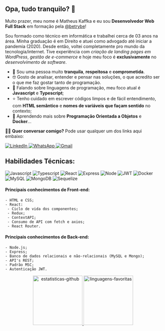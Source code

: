 ## Opa, tudo tranquilo? 👋 

Muito prazer, meu nome é Matheus Kaffka e eu sou **Desenvolvedor Web Full Stack** em formação pela [@betrybe](https://github.com/betrybe)!

Sou formado como técnico em informática e trabalhei cerca de 03 anos na área. Minha graduação é em Direito e atuei como advogado até iniciar a pandemia (2020). Desde então, voltei completamente pro mundo da tecnologia/internet. Tive experiência com *criação de landing pages em WordPress*, *gestão de e-commerce* e hoje meu foco é **exclusivamente** no *desenvolvimento de software*.

- 🤟 Sou uma pessoa muito **tranquila**, **respeitosa** e **comprometida**.
- 🤓 Gosto de analisar, entender e pensar nas soluções, o que acredito ser o que me faz gostar tanto de programação.
- 🔭 Falando sobre linguagens de programação, meu foco atual é **Javascript** e **Typescript**;
- ⭐ Tenho cuidado em escrever códigos limpos e de fácil entendimento, com **HTML semântico** e **nomes de variáveis que façam sentido** no contexto;
- 🌱 Aprendendo mais sobre **Programação Orientada a Objetos** e **Docker**...

🙋‍♂️ **Quer conversar comigo?** Pode usar qualquer um dos links aqui embaixo:

<a href="https://www.linkedin.com/in/matheus-kaffka/">
 <img alt="LinkedIn" src="https://img.shields.io/badge/LinkedIn-0077B5?style=for-the-badge&logo=linkedin&logoColor=white" />
</a>
<a href="https://wa.me/5555999552319">
 <img alt="WhatsApp" src="https://img.shields.io/badge/WhatsApp-25D366?style=for-the-badge&logo=whatsapp&logoColor=white" />
</a>
<a href="mailto:matheus.kaffka@gmail.com">
 <img alt="Gmail" src="https://img.shields.io/badge/Gmail-D14836?style=for-the-badge&logo=gmail&logoColor=white" />
</a>

## Habilidades Técnicas:
![Javascript](https://img.shields.io/badge/JavaScript-323330?style=for-the-badge&logo=javascript&logoColor=F7DF1E)
![Typescript](https://img.shields.io/badge/TypeScript-007ACC?style=for-the-badge&logo=typescript&logoColor=white)
![React](https://img.shields.io/badge/React-20232A?style=for-the-badge&logo=react&logoColor=61DAFB)
![Express](https://img.shields.io/badge/Express.js-000000?style=for-the-badge&logo=express&logoColor=white)
![Node](https://img.shields.io/badge/Node.js-339933?style=for-the-badge&logo=nodedotjs&logoColor=white)
![JWT](https://img.shields.io/badge/JWT-000000?style=for-the-badge&logo=JSON%20web%20tokens&logoColor=white)
![Docker](https://img.shields.io/badge/Docker-2CA5E0?style=for-the-badge&logo=docker&logoColor=white)
![MySQL](https://img.shields.io/badge/MySQL-005C84?style=for-the-badge&logo=mysql&logoColor=white)
![MongoDB](https://img.shields.io/badge/MongoDB-4EA94B?style=for-the-badge&logo=mongodb&logoColor=white)
![Sequelize](https://img.shields.io/badge/Sequelize-52B0E7?style=for-the-badge&logo=Sequelize&logoColor=white)

#### Principais conhecimentos de Front-end:
```
- HTML e CSS;
- React:
 - Ciclo de vida dos componentes;
 - Redux;
 - ContextAPI;
 - Consumo de API com fetch e axios;
 - React Router.
```
#### Principais conhecimentos de Back-end:
```
- Node.js;
- Express;
- Banco de dados relacionais e não-relacionais (MySQL e Mongo);
- API's REST;
- Padrão MSC;
- Autenticação JWT.
```
<div align="center">
  <a href="https://github.com/matkaf" />
  <img
       height="160em"
       alt="estatisticas-github"
       src="https://github-readme-stats.vercel.app/api?username=matkaf&show_icons=true&theme=dark&include_all_commits=true&count_private=true&hide_border=true&bg_color=0D1117&locale=pt-br"
  />
 <img
      height="160em"
      alt="linguagens-favoritas"
      src="https://github-readme-stats.vercel.app/api/top-langs/?username=matkaf&layout=compact&theme=dark&hide_border=true&bg_color=0D1117&locale=pt-br"
</div>
